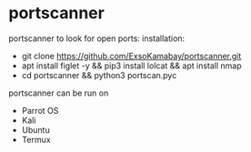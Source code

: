 # portscanner
portscanner to look for open ports:
installation:
- git clone https://github.com/ExsoKamabay/portscanner.git
- apt install figlet -y && pip3 install lolcat && apt install nmap
- cd portscanner && python3 portscan.pyc

portscanner can be run on
- Parrot OS
- Kali
- Ubuntu
- Termux
